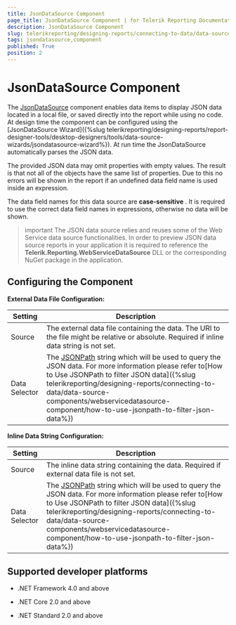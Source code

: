 ```yaml
---
title: JsonDataSource Component
page_title: JsonDataSource Component | for Telerik Reporting Documentation
description: JsonDataSource Component
slug: telerikreporting/designing-reports/connecting-to-data/data-source-components/jsondatasource-component
tags: jsondatasource,component
published: True
position: 2
---
```


# JsonDataSource Component



The [JsonDataSource](/reporting/api/Telerik.Reporting.JsonDataSource) component enables data items to display JSON data located in a local file,         or saved directly into the report while using no code.         At design time the component can be configured using the [JsonDataSource Wizard]({%slug telerikreporting/designing-reports/report-designer-tools/desktop-designers/tools/data-source-wizards/jsondatasource-wizard%}).         At run time the JsonDataSource automatically parses the JSON data.       

The provided JSON data may omit properties with empty values. The result is that not all of the objects have the same list of properties.         Due to this no errors will be shown in the report if an undefined data field name is used inside an expression.       

The data field names for this data source are __case-sensitive__ . It is required to use the correct data field names in expressions, otherwise no data will be shown.       

>important The JSON data source relies and reuses some of the Web Service data source functionalities.            In order to preview JSON data source reports in your application it is required to reference the  __Telerik.Reporting.WebServiceDataSource__             DLL or the corresponding NuGet package in the application.         


## Configuring the Component

__External Data File Configuration:__ 


| Setting | Description |
| ------ | ------ |
|Source|The external data file containing the data. The URI to the file might be relative or absolute. Required if inline data string is not set.|
|Data Selector|The [JSONPath](https://www.newtonsoft.com/json/help/html/QueryJsonSelectTokenJsonPath.htm) string which will be used to query the JSON data. For more information please refer to[How to Use JSONPath to filter JSON data]({%slug telerikreporting/designing-reports/connecting-to-data/data-source-components/webservicedatasource-component/how-to-use-jsonpath-to-filter-json-data%})|




__Inline Data String Configuration:__ 


| Setting | Description |
| ------ | ------ |
|Source|The inline data string containing the data. Required if external data file is not set.|
|Data Selector|The [JSONPath](https://www.newtonsoft.com/json/help/html/QueryJsonSelectTokenJsonPath.htm) string which will be used to query the JSON data. For more information please refer to[How to Use JSONPath to filter JSON data]({%slug telerikreporting/designing-reports/connecting-to-data/data-source-components/webservicedatasource-component/how-to-use-jsonpath-to-filter-json-data%})|




## Supported developer platforms

* .NET Framework 4.0 and above             

* .NET Core 2.0 and above             

* .NET Standard 2.0 and above             
